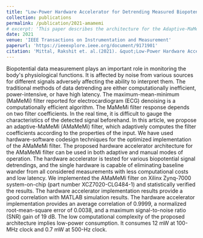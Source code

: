 ```yaml
---
title: "Low-Power Hardware Accelerator for Detrending Measured Biopotential Data"
collection: publications
permalink: /publication/2021-amamemi
# excerpt: 'This paper describes the architecture for the Adaptive-MaMeMi filter that can remove various low-frequency noises from biopotential signals. The Adaptive-MaMeMi filter is an adaption of the <a href="https://www.sciencedirect.com/science/article/pii/S1746809415001032">MaMeMi filter</a>. The single hardware accelerator, implemented on a Xilinx FPGA using hardware-software co-design techniques, can detrend various different biopotentials.'
date: 2021
venue: 'IEEE Transactions on Instrumentation and Measurement'
paperurl: 'https://ieeexplore.ieee.org/document/9171901'
citation: 'Mittal, Rakshit et. al.(2021). &quot;Low-Power Hardware Accelerator for Detrending Measured Biopotential Data.&quot; <i>IEEE Transactions on Instrumentation and Measurement</i>.'
---
```

Biopotential data measurement plays an important role in monitoring the body's physiological functions. It is affected by noise from various sources for different signals adversely affecting the ability to interpret them. The traditional methods of data detrending are either computationally inefficient, power-intensive, or have high latency. The maximum-mean-minimum (MaMeMi) filter reported for electrocardiogram (ECG) denoising is a computationally efficient algorithm. The MaMeMi filter response depends on two filter coefficients. In the real time, it is difficult to gauge the characteristics of the detected signal beforehand. In this article, we propose an adaptive-MaMeMi (AMaMeMi) filter, which adaptively computes the filter coefficients according to the properties of the input. We have used hardware-software codesign techniques for the optimized implementation of the AMaMeMi filter. The proposed hardware accelerator architecture for the AMaMeMi filter can be used in both adaptive and manual modes of operation. The hardware accelerator is tested for various biopotential signal detrendings, and the single hardware is capable of eliminating baseline wander from all considered measurements with less computational costs and low latency. We implemented the AMaMeMi filter on Xilinx Zynq-7000 system-on-chip (part number XCZ7020-CLG484-1) and statistically verified the results. The hardware accelerator implementation results provide a good correlation with MATLAB simulation results. The hardware accelerator implementation provides an average correlation of 0.9999, a normalized root-mean-square error of 0.0038, and a maximum signal-to-noise ratio (SNR) gain of 19 dB. The low computational complexity of the proposed architecture implies low-power consumption. It consumes 12 mW at 100-MHz clock and 0.7 mW at 500-Hz clock.
